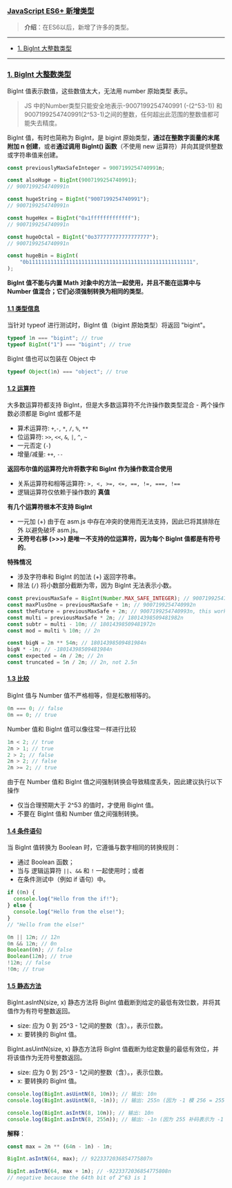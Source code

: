 ### [JavaScript ES6+ 新增类型](#)
>**介绍**：在ES6以后，新增了许多的类型。

---

- [1. BigInt 大整数类型](#1-bigint-大整数类型)

----
### [1. BigInt 大整数类型](#)
BigInt 值表示数值，这些数值太大，无法用 number 原始类型 表示。

>JS 中的Number类型只能安全地表示-9007199254740991 (-(2^53-1)) 和9007199254740991(2^53-1)之间的整数，任何超出此范围的整数值都可能失去精度。

BigInt 值，有时也简称为 BigInt，是 bigint 原始类型，**通过在整数字面量的末尾附加 n 创建**，或者**通过调用 BigInt() 函数**（不使用 new 运算符）并向其提供整数或字符串值来创建。

```javascript
const previouslyMaxSafeInteger = 9007199254740991n;

const alsoHuge = BigInt(9007199254740991);
// 9007199254740991n

const hugeString = BigInt("9007199254740991");
// 9007199254740991n

const hugeHex = BigInt("0x1fffffffffffff");
// 9007199254740991n

const hugeOctal = BigInt("0o377777777777777777");
// 9007199254740991n

const hugeBin = BigInt(
    "0b11111111111111111111111111111111111111111111111111111",
);
```

**BigInt 值不能与内置 Math 对象中的方法一起使用，并且不能在运算中与 Number 值混合；它们必须强制转换为相同的类型**。

#### [1.1 类型信息](#)
当针对 typeof 进行测试时，BigInt 值（bigint 原始类型）将返回 "bigint"。
```javascript
typeof 1n === "bigint"; // true
typeof BigInt("1") === "bigint"; // true
```
BigInt 值也可以包装在 Object 中
```javascript
typeof Object(1n) === "object"; // true
```

#### [1.2 运算符](#)
大多数运算符都支持 BigInt，但是大多数运算符不允许操作数类型混合 - 两个操作数必须都是 BigInt 或都不是

* 算术运算符: `+`,`-`, `*`, `/`, `%`, `**`
* 位运算符: `>>`, `<<`, `&`, `|`, `^`, `~`
* 一元否定 (`-`)
* 增量/减量: `++`, `--`

**返回布尔值的运算符允许将数字和 BigInt 作为操作数混合使用**
* 关系运算符和相等运算符: `>, <, >=, <=, ==, !=, ===, !==`
* 逻辑运算符仅依赖于操作数的 **真值**

**有几个运算符根本不支持 BigInt**
* 一元加 (+) 由于在 asm.js 中存在冲突的使用而无法支持，因此已将其排除在外 以避免破坏 asm.js。
* **无符号右移 (>>>) 是唯一不支持的位运算符，因为每个 BigInt 值都是有符号的**。

**特殊情况**
* 涉及字符串和 BigInt 的加法 (+) 返回字符串。
* 除法 (`/`) 将小数部分截断为零，因为 BigInt 无法表示小数。

```javascript
const previousMaxSafe = BigInt(Number.MAX_SAFE_INTEGER); // 9007199254740991n
const maxPlusOne = previousMaxSafe + 1n; // 9007199254740992n
const theFuture = previousMaxSafe + 2n; // 9007199254740993n, this works now!
const multi = previousMaxSafe * 2n; // 18014398509481982n
const subtr = multi - 10n; // 18014398509481972n
const mod = multi % 10n; // 2n

const bigN = 2n ** 54n; // 18014398509481984n
bigN * -1n; // -18014398509481984n
const expected = 4n / 2n; // 2n
const truncated = 5n / 2n; // 2n, not 2.5n
```

#### [1.3 比较](#)
BigInt 值与 Number 值不严格相等，但是松散相等的。
```javascript
0n === 0; // false
0n == 0; // true
```
Number 值和 BigInt 值可以像往常一样进行比较
```javascript
1n < 2; // true
2n > 1; // true
2 > 2; // false
2n > 2; // false
2n >= 2; // true
```
由于在 Number 值和 BigInt 值之间强制转换会导致精度丢失，因此建议执行以下操作

* 仅当合理预期大于 2^53 的值时，才使用 BigInt 值。
* 不要在 BigInt 值和 Number 值之间强制转换。

#### [1.4 条件语句](#)
当 BigInt 值转换为 Boolean 时，它遵循与数字相同的转换规则：

* 通过 Boolean 函数；
* 当与 逻辑运算符 `||`、`&&` 和 `!` 一起使用时；或者
* 在条件测试中（例如 if 语句）中。

```javascript
if (0n) {
  console.log("Hello from the if!");
} else {
  console.log("Hello from the else!");
}
// "Hello from the else!"

0n || 12n; // 12n
0n && 12n; // 0n
Boolean(0n); // false
Boolean(12n); // true
!12n; // false
!0n; // true
```

#### [1.5 静态方法](#)
BigInt.asIntN(size, x) 静态方法将 BigInt 值截断到给定的最低有效位数，并将其值作为有符号整数返回。
* size: 应为 0 到 25^3 - 1之间的整数（含）。，表示位数。
* x: 要转换的 BigInt 值。

BigInt.asUintN(size, x) 静态方法将 BigInt 值截断为给定数量的最低有效位，并将该值作为无符号整数返回。
* size: 应为 0 到 25^3 - 1之间的整数（含）。，表示位数。
* x: 要转换的 BigInt 值。

```javascript
console.log(BigInt.asUintN(8, 10n)); // 输出: 10n
console.log(BigInt.asUintN(8, -1n)); // 输出: 255n (因为 -1 模 256 = 255)

console.log(BigInt.asIntN(8, 10n)); // 输出: 10n
console.log(BigInt.asIntN(8, 255n)); // 输出: -1n (因为 255 补码表示为 -1 在 8 位上)
```
**解释**：
```javascript
const max = 2n ** (64n - 1n) - 1n;

BigInt.asIntN(64, max); // 9223372036854775807n

BigInt.asIntN(64, max + 1n); // -9223372036854775808n
// negative because the 64th bit of 2^63 is 1
```